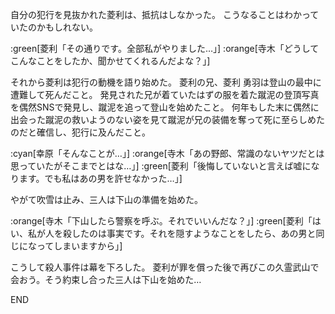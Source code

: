自分の犯行を見抜かれた菱利は、抵抗はしなかった。
こうなることはわかっていたのかもしれない。

:green[菱利「その通りです。全部私がやりました…」]
:orange[寺木「どうしてこんなことをしたか、聞かせてくれるんだよな？」]

それから菱利は犯行の動機を語り始めた。
菱利の兄、菱利 勇羽は登山の最中に遭難して死んだこと。
発見された兄が着ていたはずの服を着た蹴泥の登頂写真を偶然SNSで発見し、蹴泥を追って登山を始めたこと。
何年もした末に偶然に出会った蹴泥の救いようのない姿を見て蹴泥が兄の装備を奪って死に至らしめたのだと確信し、犯行に及んだこと。

:cyan[幸原「そんなことが…」]
:orange[寺木「あの野郎、常識のないヤツだとは思っていたがそこまでとはな…」]
:green[菱利「後悔していないと言えば嘘になります。でも私はあの男を許せなかった…」]

やがて吹雪は止み、三人は下山の準備を始めた。

:orange[寺木「下山したら警察を呼ぶ。それでいいんだな？」]
:green[菱利「はい、私が人を殺したのは事実です。それを隠すようなことをしたら、あの男と同じになってしまいますから」]

こうして殺人事件は幕を下ろした。
菱利が罪を償った後で再びこの久霊武山で会おう。そう約束し合った三人は下山を始めた…

END